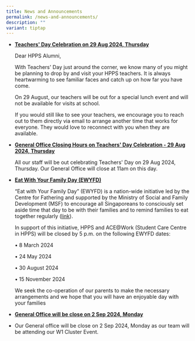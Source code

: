 ```yaml
---
title: News and Announcements
permalink: /news-and-announcements/
description: ""
variant: tiptap
---
```

<ul data-tight="true" class="tight">
<li>
<p><strong><u>Teachers' Day Celebration on 29 Aug 2024, Thursday</u></strong>
</p>
<p></p>
<p>Dear HPPS Alumni,</p>
<p>With Teachers' Day just around the corner, we know many of you might be
planning to drop by and visit your HPPS teachers. It is always heartwarming
to see familiar faces and catch up on how far you have come.</p>
<p>On 29 August, our teachers will be out for a special lunch event and will
not be available for visits at school.</p>
<p>If you would still like to see your teachers, we encourage you to reach
out to them directly via email to arrange another time that works for everyone.
They would love to reconnect with you when they are available.</p>
<p></p>
</li>
</ul>
<ul data-tight="true" class="tight">
<li>
<p><strong><u>General Office Closing Hours on Teachers' Day Celebration - 29 Aug 2024, Thursday</u></strong>
</p>
<p></p>
<p>All our staff will be out celebrating Teachers' Day on 29 Aug 2024, Thursday.
Our General Office will close at 11am on this day.</p>
</li>
</ul>
<p></p>
<ul data-tight="true" class="tight">
<li>
<p><strong><u>Eat With Your Family Day (EWYFD)</u></strong>
</p>
<p>“Eat with Your Family Day” (EWYFD) is a nation-wide initiative led by
the Centre for Fathering and supported by the Ministry of Social and Family
Development (MSF) to encourage all Singaporeans to consciously set aside
time that day to be with their families and to remind families to eat together
regularly (<a href="http://fathers.com.sg/ewyfd/" rel="noopener noreferrer nofollow" target="_blank">link</a>).</p>
<p>In support of this initiative, HPPS and ACE@Work (Student Care Centre
in HPPS) will be closed by 5 p.m. on the following EWYFD dates:</p>
<p>• 8 March 2024</p>
<p>• 24 May 2024</p>
<p>• 30 August 2024</p>
<p>• 15 November 2024&nbsp;</p>
<p>We seek the co-operation of our parents to make the necessary arrangements
and we hope that you will have an enjoyable day with your families</p>
</li>
</ul>
<p></p>
<ul data-tight="true" class="tight">
<li>
<p><strong><u>General Office will be close on 2 Sep 2024, Monday</u></strong>
</p>
</li>
<li>
<p>Our General office will be close on 2 Sep 2024, Monday as our team will
be attending our W1 Cluster Event.</p>
</li>
</ul>
<p></p>
